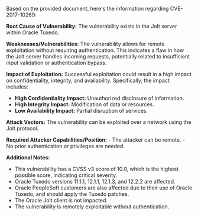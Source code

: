 Based on the provided document, here's the information regarding CVE-2017-10269:

**Root Cause of Vulnerability:** The vulnerability exists in the Jolt server within Oracle Tuxedo.

**Weaknesses/Vulnerabilities:** The vulnerability allows for remote exploitation without requiring authentication. This indicates a flaw in how the Jolt server handles incoming requests, potentially related to insufficient input validation or authentication bypass.

**Impact of Exploitation:** Successful exploitation could result in a high impact on confidentiality, integrity, and availability. Specifically, the impact includes:
   - **High Confidentiality Impact:** Unauthorized disclosure of information.
   - **High Integrity Impact:** Modification of data or resources.
   - **Low Availability Impact:** Partial disruption of services.

**Attack Vectors:** The vulnerability can be exploited over a network using the Jolt protocol.

**Required Attacker Capabilities/Position:**
    - The attacker can be remote.
    - No prior authentication or privileges are needed.

**Additional Notes:**
- This vulnerability has a CVSS v3 score of 10.0, which is the highest possible score, indicating critical severity.
- Oracle Tuxedo versions 11.1.1, 12.1.1, 12.1.3, and 12.2.2 are affected.
- Oracle PeopleSoft customers are also affected due to their use of Oracle Tuxedo, and should apply the Tuxedo patches.
- The Oracle Jolt client is not impacted.
- The vulnerability is remotely exploitable without authentication.